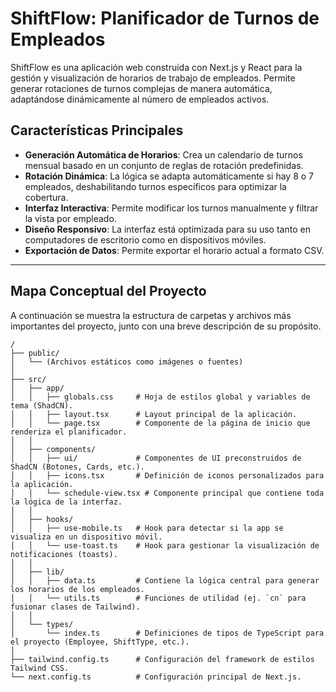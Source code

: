 # ShiftFlow: Planificador de Turnos de Empleados

ShiftFlow es una aplicación web construida con Next.js y React para la gestión y visualización de horarios de trabajo de empleados. Permite generar rotaciones de turnos complejas de manera automática, adaptándose dinámicamente al número de empleados activos.

## Características Principales

-   **Generación Automática de Horarios**: Crea un calendario de turnos mensual basado en un conjunto de reglas de rotación predefinidas.
-   **Rotación Dinámica**: La lógica se adapta automáticamente si hay 8 o 7 empleados, deshabilitando turnos específicos para optimizar la cobertura.
-   **Interfaz Interactiva**: Permite modificar los turnos manualmente y filtrar la vista por empleado.
-   **Diseño Responsivo**: La interfaz está optimizada para su uso tanto en computadores de escritorio como en dispositivos móviles.
-   **Exportación de Datos**: Permite exportar el horario actual a formato CSV.

---

## Mapa Conceptual del Proyecto

A continuación se muestra la estructura de carpetas y archivos más importantes del proyecto, junto con una breve descripción de su propósito.

```
/
├── public/
│   └── (Archivos estáticos como imágenes o fuentes)
│
├── src/
│   ├── app/
│   │   ├── globals.css     # Hoja de estilos global y variables de tema (ShadCN).
│   │   ├── layout.tsx      # Layout principal de la aplicación.
│   │   └── page.tsx        # Componente de la página de inicio que renderiza el planificador.
│   │
│   ├── components/
│   │   ├── ui/             # Componentes de UI preconstruidos de ShadCN (Botones, Cards, etc.).
│   │   ├── icons.tsx       # Definición de iconos personalizados para la aplicación.
│   │   └── schedule-view.tsx # Componente principal que contiene toda la lógica de la interfaz.
│   │
│   ├── hooks/
│   │   ├── use-mobile.ts   # Hook para detectar si la app se visualiza en un dispositivo móvil.
│   │   └── use-toast.ts    # Hook para gestionar la visualización de notificaciones (toasts).
│   │
│   ├── lib/
│   │   ├── data.ts         # Contiene la lógica central para generar los horarios de los empleados.
│   │   └── utils.ts        # Funciones de utilidad (ej. `cn` para fusionar clases de Tailwind).
│   │
│   └── types/
│       └── index.ts        # Definiciones de tipos de TypeScript para el proyecto (Employee, ShiftType, etc.).
│
├── tailwind.config.ts      # Configuración del framework de estilos Tailwind CSS.
└── next.config.ts          # Configuración principal de Next.js.
```
